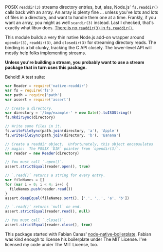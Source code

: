 POSIX `readdir(3)` streams directory entries, but, alas, Node.js' `fs.readdir()` calls back with an array.  An array is plenty fine ... unless you've lots and lots of files in a directory, and want to handle them one at a time.  Frankly, if you want an array, you might as well `scandir(3)` instead.  Last I checked, that's exactly what libuv does.  [There is no `readdir(3)` in `fs.readdir()`.][no-readdir]

[no-readdir]: https://github.com/libuv/libuv/blob/b12624c13693c4d29ca84b3556eadc9e9c0936a4/docs/src/migration_010_100.rst#uv_fs_readdir-rename-and-api-change

This module builds a very thin native Node.js add-on wrapper around `opendir(3)`, `readdir(3)`, and `closedir(3)` for streaming directory reads.  The binding is a bit clunky, tracking the C API closely. The lower-level API will mostly help folks implementing streams.

**Unless you're building a stream, you probably want to use a stream package that in turn uses this package.**

Behold!  A test suite:

```javascript
var Reader = require('native-readdir')
var fs = require('fs')
var path = require('path')
var assert = require('assert')

// Create a directory.
var directory = '/tmp/example-' + new Date().toISOString()
fs.mkdirSync(directory)

// Write some files in it.
fs.writeFileSync(path.join(directory, 'a'), 'Apple')
fs.writeFileSync(path.join(directory, 'b'), 'Banana')

// Create a readdir object.  Unfortunately, this object encapsulates
// magic:  The POSIX `DIR` pointer from `opendir(3)`.
var reader = new Reader(directory)

// You must call `.open()`.
assert.strictEqual(reader.open(), true)

// `.read()` returns a string for every entry.
var fileNames = []
for (var i = 0; i < 4; i++) {
  fileNames.push(reader.read())
}
assert.deepEqual(fileNames.sort(), ['.', '..', 'a', 'b'])

// `.read()` returns `null` on end.
assert.strictEqual(reader.read(), null)

// You must call `.close()`.
assert.strictEqual(reader.close(), true)
```

This package started with Fabian Canas' [node-native-boilerplate]. Fabian was kind enough to license his boilerplate under The MIT License.  I've licensed my code under The MIT License, too.

[node-native-boilerplate]: https://github.com/fcanas/node-native-boilerplate
